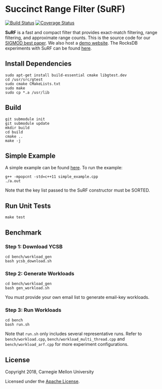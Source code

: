# Succinct Range Filter (SuRF)
[![Build Status](https://travis-ci.org/dnbaker/SuRF.svg?branch=master)](https://travis-ci.org/dnbaker/SuRF)
[![Coverage Status](https://coveralls.io/repos/github/dnbaker/SuRF/badge.svg?branch=master)](https://coveralls.io/github/dnbaker/SuRF?branch=master)

**SuRF** is a fast and compact filter that provides exact-match filtering,
range filtering, and approximate range counts. This is the source code for our
[SIGMOD best paper](http://www.cs.cmu.edu/~huanche1/publications/surf_paper.pdf).
We also host a [demo website](https://www.rangefilter.io/).
The RocksDB experiments with SuRF can be found [here](https://github.com/efficient/rocksdb).

## Install Dependencies
    sudo apt-get install build-essential cmake libgtest.dev
    cd /usr/src/gtest
    sudo cmake CMakeLists.txt
    sudo make
    sudo cp *.a /usr/lib

## Build
    git submodule init
    git submodule update
    mkdir build
    cd build
    cmake ..
    make -j

## Simple Example
A simple example can be found [here](https://github.com/dnbaker/surf/blob/master/simple_example.cpp). To run the example:
```
g++ -mpopcnt -std=c++11 simple_example.cpp
./a.out
```
Note that the key list passed to the SuRF constructor must be SORTED.

## Run Unit Tests
    make test

## Benchmark

### Step 1: Download YCSB
    cd bench/workload_gen
    bash ycsb_download.sh

### Step 2: Generate Workloads
    cd bench/workload_gen
    bash gen_workload.sh
You must provide your own email list to generate email-key workloads.

### Step 3: Run Workloads
    cd bench
    bash run.sh
Note that `run.sh` only includes several representative runs.
Refer to `bench/workload.cpp`, `bench/workload_multi_thread.cpp`
and `bench/workload_arf.cpp` for more experiment configurations.

## License
Copyright 2018, Carnegie Mellon University

Licensed under the [Apache License](https://github.com/dnbaker/surf/blob/master/LICENSE).
